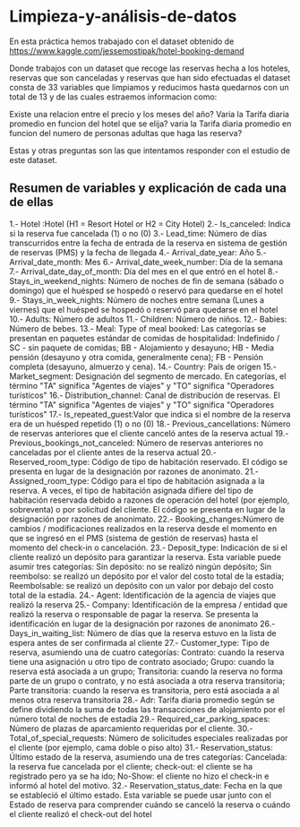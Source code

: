 # Limpieza-y-análisis-de-datos
En esta práctica hemos trabajado con el dataset obtenido de https://www.kaggle.com/jessemostipak/hotel-booking-demand

Donde trabajos con un dataset que recoge las reservas hecha a los hoteles, reservas que son canceladas y reservas que han sido efectuadas
el dataset consta de 33 variables que limpiamos y reducimos hasta quedarnos con un total de 13 y de las cuales estraemos informacion como:

Existe una relacion entre el precio y los meses del año?
Varia la Tarifa diaria promedio en funcion del hotel que se elija?
varia la Tarifa diaria promedio en funcion del numero de personas adultas que haga las reserva?

Estas y otras preguntas son las que intentamos responder con el estudio de este dataset.

## Resumen de variables y explicación de cada una de ellas

1.- Hotel :Hotel (H1 = Resort Hotel or H2 = City Hotel)
2.- Is_canceled:  Indica si la reserva fue cancelada (1) o no (0)
3.- Lead_time: Número de días transcurridos entre la fecha de entrada de la reserva en sistema de gestión de reservas (PMS) y la fecha de llegada
4.- Arrival_date_year: Año
5.- Arrival_date_month: Mes
6.- Arrival_date_week_number: Día de la semana
7.- Arrival_date_day_of_month: Día del mes en el que entró en el hotel
8.- Stays_in_weekend_nights: Número de noches de fin de semana (sábado o domingo) que el huésped se hospedó o reservó para quedarse en el hotel
9.- Stays_in_week_nights: Número de noches entre  semana (Lunes a viernes) que el huésped se hospedó o reservó para quedarse en el hotel
10.- Adults: Número de adultos
11.- Children:  Número de niños.
12.- Babies: Número de bebes.
13.- Meal: Type of meal booked: Las categorías se presentan en paquetes estándar de comidas de hospitalidad: Indefinido / SC - sin paquete de comidas; 
BB - Alojamiento y desayuno; HB - Media pensión (desayuno y otra comida, generalmente cena); FB - Pensión completa (desayuno, almuerzo y cena).
14.- Country: País de origen
15.- Market_segment: Designación del segmento de mercado. En categorías, el término "TA" significa "Agentes de viajes" y "TO" significa "Operadores turísticos"
16.- Distribution_channel: Canal de distribución de reservas. El término "TA" significa "Agentes de viajes" y "TO" significa "Operadores turísticos"
17.- Is_repeated_guest:Valor que indica si el nombre de la reserva era de un huésped repetido (1) o no (0)
18.- Previous_cancellations: Número de reservas anteriores que el cliente canceló antes de la reserva actual
19.- Previous_bookings_not_canceled: Número de reservas anteriores no canceladas por el cliente antes de la reserva actual
20.- Reserved_room_type: Código de tipo de habitación reservado. El código se presenta en lugar de la designación por razones de anonimato.
21.- Assigned_room_type: Código para el tipo de habitación asignada a la reserva. A veces, el tipo de habitación asignada difiere del tipo de habitación
reservada debido a razones de operación del hotel (por ejemplo, sobreventa) o por solicitud del cliente. El código se presenta en lugar de la designación por
razones de anonimato.
22.- Booking_changes:Número de cambios / modificaciones realizados en la reserva desde el momento en que se ingresó en el PMS (sistema de gestión de reservas)
hasta el momento del check-in o cancelación.
23.- Deposit_type: Indicación de si el cliente realizó un depósito para garantizar la reserva. Esta variable puede asumir tres categorías: Sin depósito: no se 
realizó ningún depósito; Sin reembolso: se realizó un depósito por el valor del costo total de la estadía; Reembolsable: se 
realizó un depósito con un valor por debajo del costo total de la estadía.
24.- Agent: Identificación de la agencia de viajes que realizó la reserva
25.- Company: Identificación de la empresa / entidad que realizó la reserva o responsable de pagar la reserva. Se presenta 
la identificación en lugar de la designación por razones de anonimato
26.- Days_in_waiting_list: Número de días que la reserva estuvo en la lista de espera antes de ser confirmada al cliente
27.- Customer_type: Tipo de reserva, asumiendo una de cuatro categorías: Contrato: cuando la reserva tiene una asignación u otro tipo de contrato asociado; 
Grupo: cuando la reserva está asociada a un grupo; Transitoria: cuando la reserva no forma parte de un grupo o contrato, y no está asociada a otra 
reserva transitoria; Parte transitoria: cuando la reserva es transitoria, pero está asociada a al menos otra reserva transitoria
28.- Adr: Tarifa diaria promedio según se define dividiendo la suma de todas las transacciones de alojamiento por el número total de noches de estadía
29.- Required_car_parking_spaces: Número de plazas de aparcamiento requeridas por el cliente.
30.- Total_of_special_requests: Número de solicitudes especiales realizadas por el cliente (por ejemplo, cama doble o piso alto)
31.- Reservation_status: Último estado de la reserva, asumiendo una de tres categorías: Cancelada: la reserva fue cancelada por el cliente; check-out: 
el cliente se ha registrado pero ya se ha ido; No-Show: el cliente no hizo el check-in e informó al hotel del motivo.
32.- Reservation_status_date: Fecha en la que se estableció el último estado. Esta variable se puede usar junto con el Estado de reserva para 
comprender cuándo se canceló la reserva o cuándo el cliente realizó el check-out del hotel
